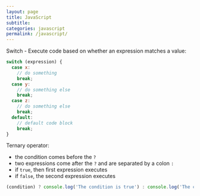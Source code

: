 ```yaml
---
layout: page
title: JavaScript
subtitle: 
categories: javascript
permalink: /javascript/
---
```


Switch - Execute code based on whether an expression matches a value:

```js
switch (expression) {
  case x:
    // do something
    break;
  case y:
    // do something else
    break;
  case z:
    // do something else
    break;
  default:
    // default code block
    break;
}
```

Ternary operator:
- the condition comes before the <code>?</code>
- two expressions come after the <code>?</code> and are separated by a colon <code>:</code>
- if <code>true</code>, then first expression executes
- if <code>false</code>, the second expression executes

```js
(condition) ? console.log('The condition is true') : console.log('The condition is false');
```